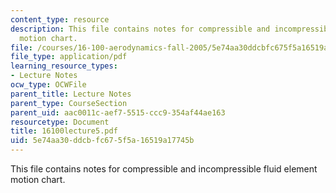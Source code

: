 ```yaml
---
content_type: resource
description: This file contains notes for compressible and incompressible fluid element
  motion chart.
file: /courses/16-100-aerodynamics-fall-2005/5e74aa30ddcbfc675f5a16519a17745b_16100lecture5.pdf
file_type: application/pdf
learning_resource_types:
- Lecture Notes
ocw_type: OCWFile
parent_title: Lecture Notes
parent_type: CourseSection
parent_uid: aac0011c-aef7-5515-ccc9-354af44ae163
resourcetype: Document
title: 16100lecture5.pdf
uid: 5e74aa30-ddcb-fc67-5f5a-16519a17745b
---
```

This file contains notes for compressible and incompressible fluid element motion chart.

